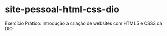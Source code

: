 # site-pessoal-html-css-dio
Exercício Prático: Introdução a criação de websites com HTML5 e CSS3 da DIO
